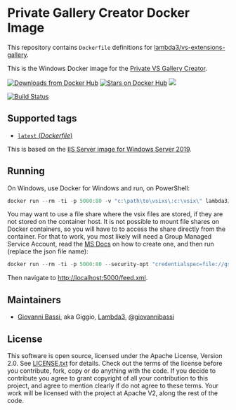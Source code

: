 # Private Gallery Creator Docker Image

This repository contains `Dockerfile` definitions for
[lambda3/vs-extensions-gallery](https://github.com/lambda3/docker-vs-extensions-gallery).

This is the Windows Docker image for the
[Private VS Gallery Creator](https://github.com/madskristensen/PrivateGalleryCreator/).

[![Downloads from Docker Hub](https://img.shields.io/docker/pulls/lambda3/vs-extensions-gallery.svg)](https://hub.docker.com/r/lambda3/vs-extensions-gallery)
[![Stars on Docker Hub](https://img.shields.io/docker/stars/lambda3/vs-extensions-gallery.svg)](https://hub.docker.com/r/lambda3/vs-extensions-gallery) [![](https://images.microbadger.com/badges/image/lambda3/vs-extensions-gallery.svg)](https://microbadger.com/images/lambda3/vs-extensions-gallery "Get your own image badge on microbadger.com")

[![Build Status](https://dev.azure.com/lambda3foss/docker-vs-extensions-gallery/_apis/build/status/Lambda3.docker-vs-extensions-gallery?branchName=master)](https://dev.azure.com/lambda3foss/docker-vs-extensions-gallery/_build/latest?definitionId=4&branchName=master)

## Supported tags

* [`latest` (*Dockerfile*)](https://github.com/lambda3/docker-vs-extensions-gallery/blob/master/Dockerfile)

This is based on the
[IIS Server image for Windows Server 2019](https://hub.docker.com/_/microsoft-windows-servercore-iis).

## Running

On Windows, use Docker for Windows and run, on PowerShell:

````powershell
docker run --rm -ti -p 5000:80 -v "c:\path\to\vsixs\:c:\vsix\" lambda3/vs-extensions-gallery
````

You may want to use a file share where the vsix files are stored, if they are
not stored on the container host. It is not possible to mount file shares on
Docker containers, so you will have to to access the share directly from the
container. For that to work, you most likely will need a Group Managed Service
Account, read the
[MS Docs](https://docs.microsoft.com/en-us/virtualization/windowscontainers/manage-containers/manage-serviceaccounts)
on how to create one, and then run (replace the json file name):

````powershell
docker run --rm -ti -p 5000:80 --security-opt "credentialspec=file://gsma.json" -e PGC_VSIX_LOCATION=\\myserver\myshare lambda3/vs-extensions-gallery
````

Then navigate to [http://localhost:5000/feed.xml](http://localhost:5000/feed.xml).

## Maintainers

* [Giovanni Bassi](http://blog.lambda3.com.br/L3/giovannibassi/), aka Giggio, [Lambda3](http://www.lambda3.com.br), [@giovannibassi](https://twitter.com/giovannibassi)

## License

This software is open source, licensed under the Apache License, Version 2.0.
See [LICENSE.txt](https://github.com/lambda3/docker-vs-extensions-gallery/blob/master/LICENSE.txt) for details.
Check out the terms of the license before you contribute, fork, copy or do anything
with the code. If you decide to contribute you agree to grant copyright of all your contribution to this project, and agree to
mention clearly if do not agree to these terms. Your work will be licensed with the project at Apache V2, along the rest of the code.
